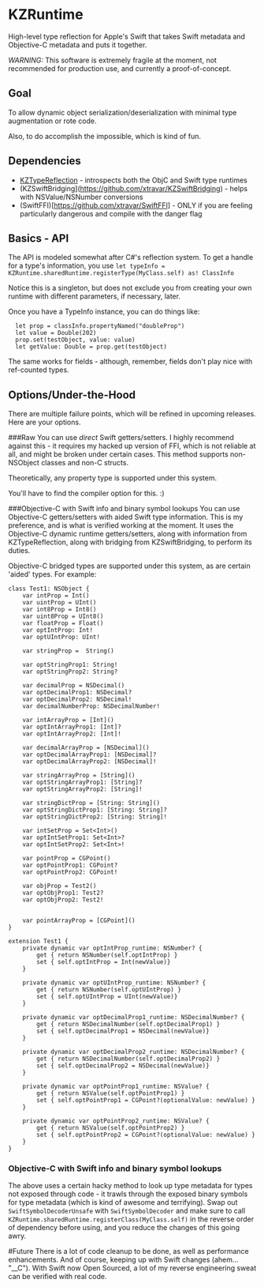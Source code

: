 # KZRuntime
High-level type reflection for Apple's Swift that takes Swift metadata and Objective-C metadata and puts it together.

*WARNING:* This software is extremely fragile at the moment, not recommended for production use, and currently a proof-of-concept.

## Goal
To allow dynamic object serialization/deserialization with minimal type augmentation or rote code.

Also, to do accomplish the impossible, which is kind of fun.

## Dependencies

- [KZTypeReflection](https://github.com/xtravar/KZTypeReflection) - introspects both the ObjC and Swift type runtimes
- (KZSwiftBridging](https://github.com/xtravar/KZSwiftBridging) - helps with NSValue/NSNumber conversions
- (SwiftFFI)[https://github.com/xtravar/SwiftFFI] - ONLY if you are feeling particularly dangerous and compile with the danger flag

## Basics - API
The API is modeled somewhat after C#'s reflection system.  To get a handle for a type's information, you use `let typeInfo = KZRuntime.sharedRuntime.registerType(MyClass.self) as! ClassInfo`

Notice this is a singleton, but does not exclude you from creating your own runtime with different parameters, if necessary, later.

Once you have a TypeInfo instance, you can do things like: 
```
  let prop = classInfo.propertyNamed("doubleProp")
  let value = Double(202)
  prop.set(testObject, value: value)
  let getValue: Double = prop.get(testObject)
```

The same works for fields - although, remember, fields don't play nice with ref-counted types.

## Options/Under-the-Hood
There are multiple failure points, which will be refined in upcoming releases.  Here are your options.

###Raw
You can use *direct* Swift getters/setters. I highly recommend against this - it requires my hacked up version of FFI, which is not reliable at all, and might be broken under certain cases.  This method supports non-NSObject classes and non-C structs.

Theoretically, any property type is supported under this system.

You'll have to find the compiler option for this. :)

###Objective-C with Swift info and binary symbol lookups
You can use Objective-C getters/setters with aided Swift type information. This is my preference, and is what is verified working at the moment.  It uses the Objective-C dynamic runtime getters/setters, along with information from KZTypeReflection, along with bridging from KZSwiftBridging, to perform its duties.

Objective-C bridged types are supported under this system, as are certain 'aided' types.  For example:
```
class Test1: NSObject {
    var intProp = Int()
    var uintProp = UInt()
    var int8Prop = Int8()
    var uint8Prop = UInt8()
    var floatProp = Float()
    var optIntProp: Int!
    var optUIntProp: UInt!
    
    var stringProp =  String()
    
    var optStringProp1: String!
    var optStringProp2: String?
    
    var decimalProp = NSDecimal()
    var optDecimalProp1: NSDecimal?
    var optDecimalProp2: NSDecimal!
    var decimalNumberProp: NSDecimalNumber!
    
    var intArrayProp = [Int]()
    var optIntArrayProp1: [Int]?
    var optIntArrayProp2: [Int]!
    
    var decimalArrayProp = [NSDecimal]()
    var optDecimalArrayProp1: [NSDecimal]?
    var optDecimalArrayProp2: [NSDecimal]!
    
    var stringArrayProp = [String]()
    var optStringArrayProp1: [String]?
    var optStringArrayProp2: [String]!
    
    var stringDictProp = [String: String]()
    var optStringDictProp1: [String: String]?
    var optStringDictProp2: [String: String]!
    
    var intSetProp = Set<Int>()
    var optIntSetProp1: Set<Int>?
    var optIntSetProp2: Set<Int>!
    
    var pointProp = CGPoint()
    var optPointProp1: CGPoint?
    var optPointProp2: CGPoint!
    
    var objProp = Test2()
    var optObjProp1: Test2?
    var optObjProp2: Test2!
    
    
    var pointArrayProp = [CGPoint]()
}

extension Test1 {
    private dynamic var optIntProp_runtime: NSNumber? {
        get { return NSNumber(self.optIntProp) }
        set { self.optIntProp = Int(newValue)}
    }
    
    private dynamic var optUIntProp_runtime: NSNumber? {
        get { return NSNumber(self.optUIntProp) }
        set { self.optUIntProp = UInt(newValue)}
    }
    
    private dynamic var optDecimalProp1_runtime: NSDecimalNumber? {
        get { return NSDecimalNumber(self.optDecimalProp1) }
        set { self.optDecimalProp1 = NSDecimal(newValue)}
    }
    
    private dynamic var optDecimalProp2_runtime: NSDecimalNumber? {
        get { return NSDecimalNumber(self.optDecimalProp2) }
        set { self.optDecimalProp2 = NSDecimal(newValue)}
    }
    
    private dynamic var optPointProp1_runtime: NSValue? {
        get { return NSValue(self.optPointProp1) }
        set { self.optPointProp1 = CGPoint?(optionalValue: newValue) }
    }
    
    private dynamic var optPointProp2_runtime: NSValue? {
        get { return NSValue(self.optPointProp2) }
        set { self.optPointProp2 = CGPoint?(optionalValue: newValue) }
    }
}
```

### Objective-C with Swift info and binary symbol lookups
The above uses a certain hacky method to look up type metadata for types not exposed through code - it trawls through the exposed binary symbols for type metadata (which is kind of awesome and terrifying).  Swap out `SwiftSymbolDecoderUnsafe` with `SwiftSymbolDecoder` and make sure to call `KZRuntime.sharedRuntime.registerClass(MyClass.self)` in the reverse order of dependency before using, and you reduce the changes of this going awry.

#Future
There is a lot of code cleanup to be done, as well as performance enhancements.  And of course, keeping up with Swift changes (ahem... "__C").  With Swift now Open Sourced, a lot of my reverse engineering sweat can be verified with real code.

